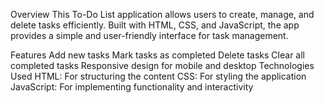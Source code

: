 Overview
This To-Do List application allows users to create, manage, and delete tasks efficiently. Built with HTML, CSS, and JavaScript, the app provides a simple and user-friendly interface for task management.

Features
Add new tasks
Mark tasks as completed
Delete tasks
Clear all completed tasks
Responsive design for mobile and desktop
Technologies Used
HTML: For structuring the content
CSS: For styling the application
JavaScript: For implementing functionality and interactivity
